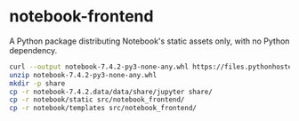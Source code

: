 # notebook-frontend

A Python package distributing Notebook's static assets only, with no Python dependency.

```bash
curl --output notebook-7.4.2-py3-none-any.whl https://files.pythonhosted.org/packages/1e/16/d3c36a0b1f6dfcf218add8eaf803bf0473ff50681ac4d51acb7ba02bce34/notebook-7.4.2-py3-none-any.whl
unzip notebook-7.4.2-py3-none-any.whl
mkdir -p share
cp -r notebook-7.4.2.data/data/share/jupyter share/
cp -r notebook/static src/notebook_frontend/
cp -r notebook/templates src/notebook_frontend/
```
